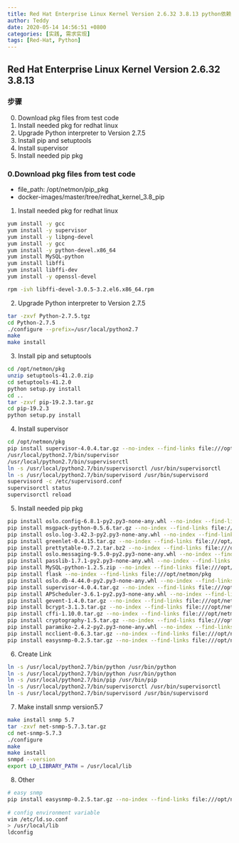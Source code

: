 ```yaml
---
title: Red Hat Enterprise Linux Kernel Version 2.6.32 3.8.13 python依赖环境手动部署
author: Teddy
date: 2020-05-14 14:56:51 +0800
categories: [实践, 需求实现]
tags: [Red-Hat, Python]
---
```


## Red Hat Enterprise Linux Kernel Version 2.6.32 3.8.13

### 步骤
0. Download pkg files from test code
1. Install needed pkg for redhat linux
2. Upgrade Python interpreter to Version 2.7.5
3. Install pip and setuptools
4. Install supervisor
5. Install needed pip pkg

### 0.Download pkg files from test code
* file_path: /opt/netmon/pip_pkg
* docker-images/master/tree/redhat_kernel_3.8_pip

1. Install needed pkg for redhat linux
```sh
yum install -y gcc
yum install -y supervisor
yum install -y libpng-devel
yum install -y gcc
yum install -y python-devel.x86_64
yum install MySQL-python
yum install libffi
yum install libffi-dev
yum install -y openssl-devel
```
 
```sh
rpm -ivh libffi-devel-3.0.5-3.2.el6.x86_64.rpm
```

2. Upgrade Python interpreter to Version 2.7.5

```sh
tar -zxvf Python-2.7.5.tgz
cd Python-2.7.5
./configure --prefix=/usr/local/python2.7
make
make install
```

3. Install pip and setuptools

```sh
cd /opt/netmon/pkg
unzip setuptools-41.2.0.zip
cd setuptools-41.2.0
python setup.py install
cd ..
tar -zxvf pip-19.2.3.tar.gz
cd pip-19.2.3
python setup.py install
```

4. Install supervisor

```sh
cd /opt/netmon/pkg
pip install supervisor-4.0.4.tar.gz --no-index --find-links file:///opt/netmon/pkg
/usr/local/python2.7/bin/supervisor
/usr/local/python2.7/bin/supervisorctl
ln -s /usr/local/python2.7/bin/supervisorctl /usr/bin/supervisorctl
ln -s /usr/local/python2.7/bin/supervisord /usr/bin/supervisord
supervisord -c /etc/supervisord.conf
supervisorctl status
supervisorctl reload
```

5. Install needed pip pkg

```sh
pip install oslo.config-6.8.1-py2.py3-none-any.whl --no-index --find-links file:///opt/netmon/pip_pkg
pip install msgpack-python-0.5.6.tar.gz --no-index --find-links file:///opt/netmon/pip_pkg/
pip install oslo.log-3.42.3-py2.py3-none-any.whl --no-index --find-links file:///opt/netmon/pip_pkg/
pip install greenlet-0.4.15.tar.gz --no-index --find-links file:///opt/netmon/pip_pkg/
pip install prettytable-0.7.2.tar.bz2 --no-index --find-links file:///opt/netmon/pip_pkg/
pip install oslo.messaging-9.5.0-py2.py3-none-any.whl --no-index --find-links file:///opt/netmon/pkg/
pip install passlib-1.7.1-py2.py3-none-any.whl --no-index --find-links file:///opt/netmon/pkg
pip install MySQL-python-1.2.5.zip --no-index --find-links file:///opt/netmon/pkg
pip install flask --no-index --find-links file:///opt/netmon/pkg
pip install oslo.db-4.44.0-py2.py3-none-any.whl --no-index --find-links file:///opt/netmon/pkg
pip install supervisor-4.0.4.tar.gz --no-index --find-links file:///opt/netmon/pkg
pip install APScheduler-3.6.1-py2.py3-none-any.whl --no-index --find-links file:///opt/netmon/pkg
pip install gevent-1.4.0.tar.gz --no-index --find-links file:///opt/netmon/pkg
pip install bcrypt-3.1.3.tar.gz --no-index --find-links file:///opt/netmon/pkg
pip install cffi-1.10.0.tar.gz --no-index --find-links file:///opt/netmon/pkg
pip install cryptography-1.5.tar.gz --no-index --find-links file:///opt/netmon/pkg
pip install paramiko-2.4.2-py2.py3-none-any.whl --no-index --find-links file:///opt/netmon/pkg
pip install ncclient-0.6.3.tar.gz --no-index --find-links file:///opt/netmon/pkg
pip install easysnmp-0.2.5.tar.gz --no-index --find-links file:///opt/netmon/pkg
```

6. Create Link

```sh
ln -s /usr/local/python2.7/bin/python /usr/bin/python
ln -s /usr/local/python2.7/bin/python /usr/bin/python
ln -s /usr/local/python2.7/bin/pip /usr/bin/pip
ln -s /usr/local/python2.7/bin/supervisorctl /usr/bin/supervisorctl
ln -s /usr/local/python2.7/bin/supervisord /usr/bin/supervisord
```

7. Make install snmp version5.7

```sh
make install snmp 5.7
tar -zxvf net-snmp-5.7.3.tar.gz
cd net-snmp-5.7.3
./configure
make
make install
snmpd --version
export LD_LIBRARY_PATH = /usr/local/lib
```

8. Other

```sh
# easy snmp
pip install easysnmp-0.2.5.tar.gz --no-index --find-links file:///opt/netmon/pkg
 
# config environment variable
vim /etc/ld.so.conf
> /usr/local/lib
ldconfig
```
